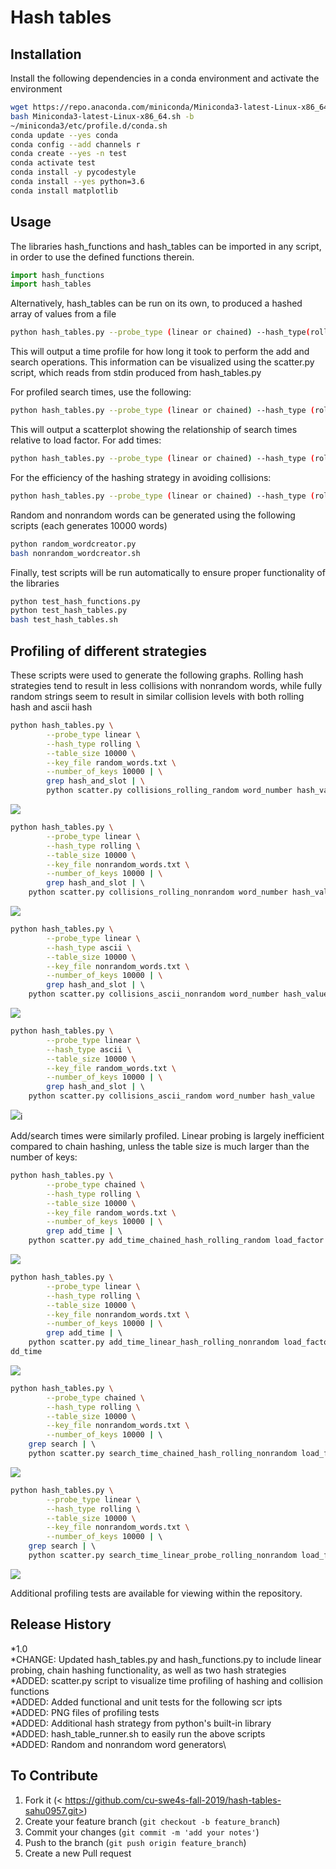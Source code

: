 # Hash tables

## Installation

Install the following dependencies in a conda environment and activate the environment

```sh
wget https://repo.anaconda.com/miniconda/Miniconda3-latest-Linux-x86_64.sh
bash Miniconda3-latest-Linux-x86_64.sh -b
~/miniconda3/etc/profile.d/conda.sh
conda update --yes conda
conda config --add channels r
conda create --yes -n test
conda activate test
conda install -y pycodestyle
conda install --yes python=3.6
conda install matplotlib
```

## Usage
The libraries hash_functions and hash_tables can be imported in any script, in order to use the defined functions therein. 
```python
import hash_functions
import hash_tables
```
Alternatively, hash_tables can be run on its own, to produced a hashed array of values from a file
```sh
python hash_tables.py --probe_type (linear or chained) --hash_type(rolling or ascii) --table_size (integer) --key_file (/path/to/file) --number_of_keys (integer)
```
This will output a time profile for how long it took to perform the add and search operations. This information can be visualized using the scatter.py script, which reads from stdin produced from hash_tables.py

For profiled search times, use the following:
```sh
python hash_tables.py --probe_type (linear or chained) --hash_type (rolling or ascii) --table_size (integer) --key_file (/path/to/file) --number_of_keys (integer) | grep search | python scatter.py output_file x_label y_label
```
This will output a scatterplot showing the relationship of search times relative to load factor. For add times:

```sh
python hash_tables.py --probe_type (linear or chained) --hash_type (rollingor ascii) --table_size (integer) --key_file (/path/to/file) --number_of_keys (integer) | grep add_time | python scatter.py output_file x_label y_label
```
For the efficiency of the hashing strategy in avoiding collisions:
```sh
python hash_tables.py --probe_type (linear or chained) --hash_type (rollingoython scatter.py output_filr ascii) --table_size (integer) --key_file (/path/to/file) --number_of_keys(integer) | grep hash_and_slot | python scatter.py output_file x_label y_label
```

Random and nonrandom words can be generated using the following scripts (each generates 10000 words)
```sh
python random_wordcreator.py
bash nonrandom_wordcreator.sh
```

Finally, test scripts will be run automatically to ensure proper functionality of the libraries
```sh
python test_hash_functions.py
python test_hash_tables.py
bash test_hash_tables.sh
```

## Profiling of different strategies

These scripts were used to generate the following graphs. Rolling hash strategies tend to result in less collisions with nonrandom words, while fully random strings seem to result in similar collision levels with both rolling hash and ascii hash

```sh
python hash_tables.py \
        --probe_type linear \
        --hash_type rolling \
        --table_size 10000 \
        --key_file random_words.txt \
        --number_of_keys 10000 | \
        grep hash_and_slot | \
        python scatter.py collisions_rolling_random word_number hash_value
```
![](collisions_rolling_random.png)

```sh
python hash_tables.py \
        --probe_type linear \
        --hash_type rolling \
        --table_size 10000 \
        --key_file nonrandom_words.txt \
        --number_of_keys 10000 | \
        grep hash_and_slot | \        
	python scatter.py collisions_rolling_nonrandom word_number hash_value
```
![](collisions_rolling_nonrandom.png)

```sh
python hash_tables.py \
        --probe_type linear \
        --hash_type ascii \
        --table_size 10000 \
        --key_file nonrandom_words.txt \
        --number_of_keys 10000 | \
        grep hash_and_slot | \       
	python scatter.py collisions_ascii_nonrandom word_number hash_value
```
![](collisions_ascii_nonrandom.png)

```sh
python hash_tables.py \
        --probe_type linear \
        --hash_type ascii \
        --table_size 10000 \
        --key_file random_words.txt \
        --number_of_keys 10000 | \
        grep hash_and_slot | \        
	python scatter.py collisions_ascii_random word_number hash_value
```
![](collisions_ascii_random.png)i

Add/search times were similarly profiled. Linear probing is largely inefficient compared to chain hashing, unless the table size is much larger than the number of keys:

```sh
python hash_tables.py \
        --probe_type chained \
        --hash_type rolling \
        --table_size 10000 \
        --key_file random_words.txt \
        --number_of_keys 10000 | \
        grep add_time | \        
	python scatter.py add_time_chained_hash_rolling_random load_factor add_time
```
![](add_time_chained_hash_rolling_random.png)

```sh
python hash_tables.py \
        --probe_type linear \
        --hash_type rolling \
        --table_size 10000 \
        --key_file nonrandom_words.txt \
        --number_of_keys 10000 | \
        grep add_time | \        
	python scatter.py add_time_linear_hash_rolling_nonrandom load_factor a
dd_time
```
![](add_time_linear_probe_rolling_nonrandom.png)

```sh
python hash_tables.py \
        --probe_type chained \
        --hash_type rolling \
        --table_size 10000 \
        --key_file nonrandom_words.txt \
        --number_of_keys 10000 | \        
	grep search | \        
	python scatter.py search_time_chained_hash_rolling_nonrandom load_factor search_time
```
![](search_time_chained_hash_rolling_nonrandom.png)     

```sh
python hash_tables.py \
        --probe_type linear \
        --hash_type rolling \
        --table_size 10000 \
        --key_file nonrandom_words.txt \
        --number_of_keys 10000 | \        
	grep search | \        
	python scatter.py search_time_linear_probe_rolling_nonrandom load_factor search_time
```
![](search_time_linear_probe_rolling_nonrandom.png)

Additional profiling tests are available for viewing within the repository.

## Release History
*1.0\
	*CHANGE: Updated hash_tables.py and hash_functions.py to include linear probing, chain hashing functionality, as well as two hash strategies\
	*ADDED: scatter.py script to visualize time profiling of hashing and collision functions\
	*ADDED: Added functional and unit tests for the following scr
ipts\
	*ADDED: PNG files of profiling tests\
	*ADDED: Additional hash strategy from python's built-in library\
	*ADDED: hash_table_runner.sh to easily run the above scripts\
	*ADDED: Random and nonrandom word generators\

## To Contribute
1. Fork it (< https://github.com/cu-swe4s-fall-2019/hash-tables-sahu0957.git>)
2. Create your feature branch (`git checkout -b feature_branch`)
3. Commit your changes (`git commit -m 'add your notes'`)
4. Push to the branch (`git push origin feature_branch`)
5. Create a new Pull request	
